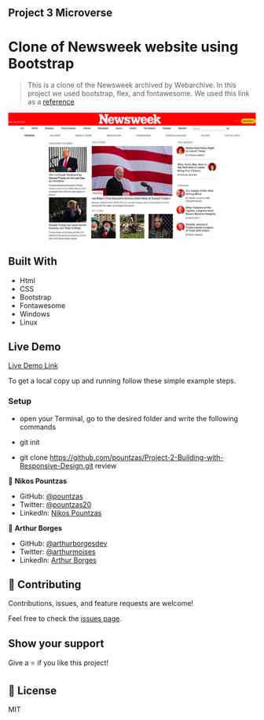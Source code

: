 ## Project 3 Microverse

# Clone of Newsweek website using Bootstrap
> This is a clone of the Newsweek archived by Webarchive. In this project we used bootstrap, flex, and fontawesome. We used this link as a [reference](https://web.archive.org/web/20210120125445/https://www.newsweek.com/)

![newsweek-screenshot](./project.png)

## Built With

- Html
- CSS
- Bootstrap
- Fontawesome
- Windows
- Linux

## Live Demo

[Live Demo Link](https://pountzas.github.io/Project-3-using-Bootstrap/)

To get a local copy up and running follow these simple example steps.

### Setup

- open your Terminal, go to the desired folder and write the following commands

- git init
- git clone https://github.com/pountzas/Project-2-Building-with-Responsive-Design.git review

👤 **Nikos Pountzas**

- GitHub: [@pountzas](https://github.com/pountzas)
- Twitter: [@pountzas20](https://twitter.com/pountzas20)
- LinkedIn: [Nikos Pountzas](https://www.linkedin.com/in/nikos-pountzas/)

👤 **Arthur Borges**

- GitHub: [@arthurborgesdev](https://github.com/arthurborgesdev)
- Twitter: [@arthurmoises](https://twitter.com/arthurmoises)
- LinkedIn: [Arthur Borges](https://www.linkedin.com/in/arthurmoises/)

## 🤝 Contributing

Contributions, issues, and feature requests are welcome!

Feel free to check the [issues page](https://github.com/pountzas/Project-3-using-Bootstrap/issues).

## Show your support

Give a ⭐️ if you like this project!


## 📝 License

MIT
